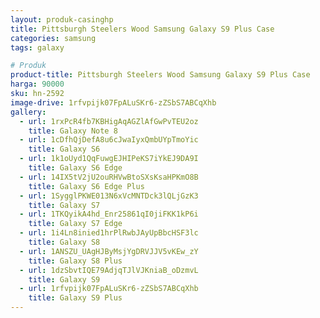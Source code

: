 ```yaml
---
layout: produk-casinghp
title: Pittsburgh Steelers Wood Samsung Galaxy S9 Plus Case
categories: samsung
tags: galaxy

# Produk
product-title: Pittsburgh Steelers Wood Samsung Galaxy S9 Plus Case
harga: 90000
sku: hn-2592
image-drive: 1rfvpijk07FpALuSKr6-zZSbS7ABCqXhb
gallery:
  - url: 1rxPcR4fb7KBHigAqAGZlAfGwPvTEU2oz
    title: Galaxy Note 8
  - url: 1cDfhQjDefA8u6cJwaIyxQmbUYpTmoYic
    title: Galaxy S6
  - url: 1k1oUyd1QqFuwgEJHIPeKS7iYkEJ9DA9I
    title: Galaxy S6 Edge
  - url: 14IX5tV2jU2ouRHVwBtoSXsKsaHPKmO8B
    title: Galaxy S6 Edge Plus
  - url: 1SygglPKWE013N6xVcMNTDck3lQLjGzK3
    title: Galaxy S7
  - url: 1TKQyikA4hd_Enr25861qI0jiFKK1kP6i
    title: Galaxy S7 Edge
  - url: 1i4Ln8inied1hrPlRwbJAyUpBbcHSF3lc
    title: Galaxy S8
  - url: 1ANSZU_UAgHJByMsjYgDRVJJV5vKEw_zY
    title: Galaxy S8 Plus
  - url: 1dzSbvtIQE79AdjqTJlVJKniaB_oDzmvL
    title: Galaxy S9
  - url: 1rfvpijk07FpALuSKr6-zZSbS7ABCqXhb
    title: Galaxy S9 Plus
---
```

